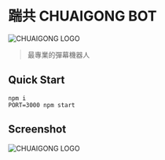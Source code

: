 # 踹共 CHUAIGONG BOT

![CHUAIGONG LOGO](https://raw.githubusercontent.com/bryanyuan2/chuaigong-bot/master/resources/chuaigong_logo.png)

> 最專業的彈幕機器人


## Quick Start

```
npm i
PORT=3000 npm start
```

## Screenshot

![CHUAIGONG LOGO](https://raw.githubusercontent.com/bryanyuan2/chuaigong-bot/master/resources/screenshot.png)
